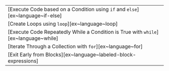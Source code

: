 ||
|--------|
| [Execute Code based on a Condition using `if` and `else`][ex~language~if-else] |
| [Create Loops using `loop`][ex~language~loop] |
| [Execute Code Repeatedly While a Condition is True with `while`][ex~language~while] |
| [Iterate Through a Collection with `for`][ex~language~for] |
| [Exit Early from Blocks][ex~language~labeled-block-expressions] |
